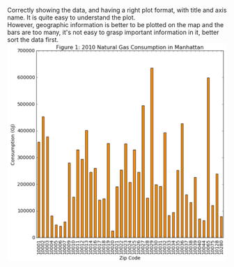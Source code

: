 Correctly showing the data, and having a right plot format, with title and axis name. It is quite easy to understand the plot.</br>
However, geographic information is better to be plotted on the map and the bars are too many, it's not easy to grasp important information
in it, better sort the data first.
![kk](https://github.com/yw2278/PUI2016_yw2278/blob/master/HW8_yw2278/k1.png)
